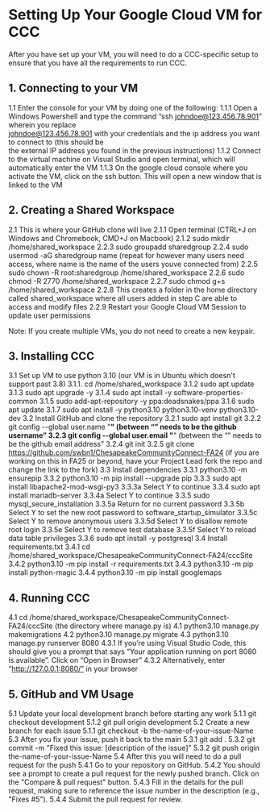 # Setting Up Your Google Cloud VM for CCC

After you have set up your VM, you will need to do a CCC-specific setup to ensure that you have
all the requirements to run CCC.

## 1. Connecting to your VM

1.1 Enter the console for your VM by doing one of the following:
1.1.1 Open a Windows Powershell and type the command “ssh johndoe@123.456.78.901” wherein you replace <br>
johndoe@123.456.78.901 with your credentials and the ip address you want to connect to (this should be <br>
the external IP address you found in the previous instructions)
1.1.2 Connect to the virtual machine on Visual Studio and open terminal, which will automatically enter
the VM
1.1.3 On the google cloud console where you activate the VM, click on the ssh button. This will open a 
new window that is linked to the VM

## 2. Creating a Shared Workspace

2.1 This is where your GitHub clone will live
2.1.1 Open terminal (CTRL+J on Windows and Chromebook, CMD+J on Macbook)
2.1.2 sudo mkdir /home/shared_workspace
2.2.3 sudo groupadd sharedgroup
2.2.4 sudo usermod -aG sharedgroup name (repeat for however many users need access, where name 
is the name of the users youve connected from)
2.2.5 sudo chown -R root:sharedgroup /home/shared_workspace
2.2.6 sudo chmod -R 2770 /home/shared_workspace
2.2.7 sudo chmod g+s /home/shared_workspace
2.2.8 This creates a folder in the home directory called shared_workspace where all users added 
in step C are able to access and modify files
2.2.9 Restart your Google Cloud VM Session to update user permissions

Note: If you create multiple VMs, you do not need to create a new keypair.

## 3. Installing CCC

3.1 Set up VM to use python 3.10 (our VM is in Ubuntu which doesn't support past 3.8)
3.1.1. cd /home/shared_workspace
3.1.2 sudo apt update
3.1.3 sudo apt upgrade -y
3.1.4 sudo apt install -y software-properties-common
3.1.5 sudo add-apt-repository -y ppa:deadsnakes/ppa
3.1.6 sudo apt update
3.1.7 sudo apt install -y python3.10 python3.10-venv python3.10-dev
3.2 Install GitHub and clone the repository
3.2.1 sudo apt install git
3.2.2 git config --global user.name "****" (between “” needs to be the github username”
3.2.3 git config --global user.email "****" (between the “” needs to be the github email address”
3.2.4 git init
3.2.5 git clone https://github.com/swbn1/ChesapeakeCommunityConnect-FA24 (if you are
working on this in FA25 or beyond, have your Project Lead fork the repo and change the link to the fork)
3.3 Install dependencies
3.3.1 python3.10 -m ensurepip
3.3.2 python3.10 -m pip install --upgrade pip 
3.3.3 sudo apt install libapache2-mod-wsgi-py3
3.3.3a Select Y to continue
3.3.4 sudo apt install mariadb-server
3.3.4a Select Y to continue
3.3.5 sudo mysql_secure_installation
3.3.5a Return for no current password
3.3.5b Select Y to set the new root password to software_startup_simulator
3.3.5c Select Y to remove anonymous users
3.3.5d Select Y to disallow remote root login
3.3.5e Select Y to remove test database
3.3.5f Select Y to reload data table privileges
3.3.6 sudo apt install -y postgresql
3.4 Install requirements.txt
3.4.1 cd /home/shared_workspace/ChesapeakeCommunityConnect-FA24/cccSite
3.4.2 python3.10 -m pip install -r requirements.txt
3.4.3 python3.10 -m pip install python-magic
3.4.4 python3.10 -m pip install googlemaps

## 4. Running CCC

4.1 cd /home/shared_workspace/ChesapeakeCommunityConnect-FA24/cccSite (the directory where manage.py is)
4.1 python3.10 manage.py makemigrations
4.2 python3.10 manage.py migrate
4.3 python3.10 manage.py runserver 8080
4.3.1 If you’re using Visual Studio Code, this should give you a prompt that says “Your application 
running on port 8080 is available”. Click on “Open in Browser”
4.3.2 Alternatively, enter “http://127.0.0.1:8080/” in your browser

## 5. GitHub and VM Usage

5.1 Update your local development branch before starting any work
5.1.1 git checkout development
5.1.2 git pull origin development
5.2 Create a new branch for each issue
5.1.1 git checkout -b the-name-of-your-issue-Name
5.3 After you fix your issue, push it back to the main
5.3.1 git add .
5.3.2 git commit -m "Fixed this issue: [description of the issue]"
5.3.2 git push origin the-name-of-your-issue-Name
5.4 After this you will need to do a pull request for the push
5.4.1 Go to your repository on GitHub.
5.4.2 You should see a prompt to create a pull request for the newly pushed branch. Click on the "Compare & pull request" button.
5.4.3 Fill in the details for the pull request, making sure to reference the issue number in the description (e.g., "Fixes #5").
5.4.4 Submit the pull request for review.



